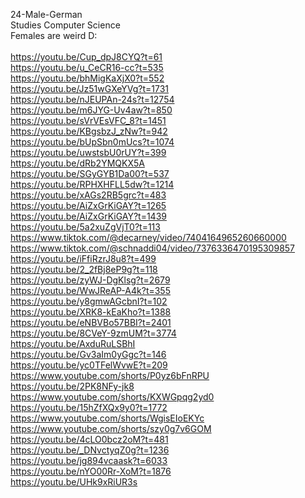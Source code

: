 24-Male-German                       <br/>
Studies Computer Science             <br/>
Females are weird D:                 <br/>
                                     <br/>
https://youtu.be/Cup_dpJ8CYQ?t=61    <br/>
https://youtu.be/u_CeCR16-cc?t=535   <br/>
https://youtu.be/bhMigKaXjX0?t=552   <br/>
https://youtu.be/Jz51wGXeYVg?t=1731  <br/>
https://youtu.be/nJEUPAn-24s?t=12754 <br/>
https://youtu.be/m6JYG-Uv4aw?t=850   <br/>
https://youtu.be/sVrVEsVFC_8?t=1451  <br/>
https://youtu.be/KBgsbzJ_zNw?t=942   <br/>
https://youtu.be/bUpSbn0mUcs?t=1074  <br/>
https://youtu.be/uwstsbU0rUY?t=399   <br/>
https://youtu.be/dRb2YMQKX5A         <br/>
https://youtu.be/SGyGYB1Da00?t=537   <br/>
https://youtu.be/RPHXHFLL5dw?t=1214  <br/>
https://youtu.be/xAGs2RB5grc?t=483   <br/>
https://youtu.be/AiZxGrKiGAY?t=1265  <br/>
https://youtu.be/AiZxGrKiGAY?t=1439  <br/>
https://youtu.be/5a2xuZgVjT0?t=113   <br/>
https://www.tiktok.com/@decarney/video/7404164965260660000 <br/>
https://www.tiktok.com/@schnaddi04/video/7376336470195309857 <br/>
https://youtu.be/iFfiRzrJ8u8?t=499   <br/>
https://youtu.be/2_2fBj8eP9g?t=118   <br/>
https://youtu.be/zyWJ-DgKlsg?t=2679  <br/>
https://youtu.be/WwJReAP-A4k?t=355   <br/>
https://youtu.be/y8gmwAGcbnI?t=102   <br/>
https://youtu.be/XRK8-kEaKho?t=1388  <br/>
https://youtu.be/eNBVBo57BBI?t=2401  <br/>
https://youtu.be/8CVeY-9zmUM?t=3774  <br/>
https://youtu.be/AxduRuLSBhI         <br/>
https://youtu.be/Gv3aIm0yGgc?t=146   <br/>
https://youtu.be/yc0TFelWvwE?t=209   <br/>
https://www.youtube.com/shorts/P0yz6bFnRPU <br/>
https://youtu.be/2PK8NFy-jk8         <br/>
https://www.youtube.com/shorts/KXWGpqg2yd0 <br/>
https://youtu.be/15hZfXQx9y0?t=1772  <br/>
https://www.youtube.com/shorts/WgisEIoEKYc <br/>
https://www.youtube.com/shorts/szy0g7v6GOM <br/>
https://youtu.be/4cLO0bcz2oM?t=481   <br/>
https://youtu.be/_DNvctyqZ0g?t=1236  <br/>
https://youtu.be/jg894vcaask?t=6033  <br/>
https://youtu.be/nYO00Rr-XoM?t=1876  <br/>
https://youtu.be/UHk9xRiUR3s         <br/>
